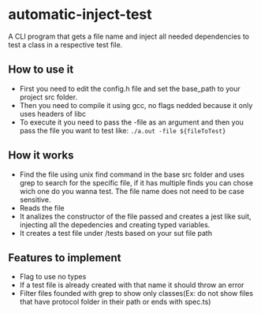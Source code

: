 # automatic-inject-test
A CLI program that gets a file name and inject all needed dependencies to test a class in a respective test file.

## How to use it
  - First you need to edit the config.h file and set the base_path to your project src folder.
  - Then you need to compile it using gcc, no flags nedded because it only uses headers of libc
  - To execute it you need to pass the -file as an argument and then you pass the file you want to test like: `./a.out -file ${fileToTest}`

## How it works
  - Find the file using unix find command in the base src folder and uses grep to search for the specific file, if it has multiple finds you can chose wich one do you wanna test. The file name does not need to be case sensitive.
  - Reads the file 
  - It analizes the constructor of the file passed and creates a jest like suit, injecting all the depedencies and creating typed variables.
  - It creates a test file under /tests based on your sut file path 

## Features to implement
  - Flag to use no types
  - If a test file is already created with that name it should throw an error
  - Filter files founded with grep to show only classes(Ex: do not show files that have protocol folder in their path or ends with spec.ts)
   
 
